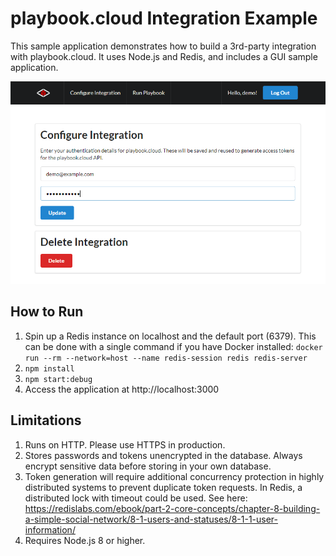 # playbook.cloud Integration Example

This sample application demonstrates how to build a 3rd-party integration with playbook.cloud. It uses Node.js and Redis, and includes a GUI sample application.

![screenshot 1](screenshot1.png)

## How to Run

1. Spin up a Redis instance on localhost and the default port (6379). This can be done with a single command if you have Docker installed: `docker run --rm --network=host --name redis-session redis redis-server`
2. `npm install`
3. `npm start:debug`
4. Access the application at http://localhost:3000

## Limitations

1. Runs on HTTP. Please use HTTPS in production.
2. Stores passwords and tokens unencrypted in the database. Always encrypt sensitive data before storing in your own database.
3. Token generation will require additional concurrency protection in highly distributed systems to prevent duplicate token requests. In Redis, a distributed lock with timeout could be used. See here: https://redislabs.com/ebook/part-2-core-concepts/chapter-8-building-a-simple-social-network/8-1-users-and-statuses/8-1-1-user-information/
4. Requires Node.js 8 or higher.